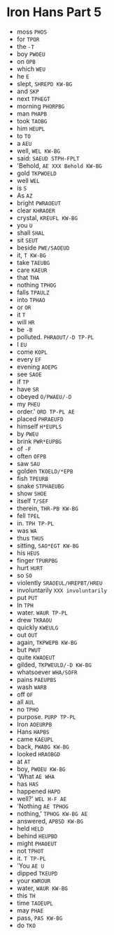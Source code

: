 # Iron Hans Part 5

* moss `PHOS`
* for `TPOR`
* the `-T`
* boy `PWOEU`
* on `OPB`
* which `WEU`
* he `E`
* slept, `SHREPD KW-BG`
* and `SKP`
* next `TPHEGT`
* morning `PHORPBG`
* man `PHAPB`
* took `TAOBG`
* him `HEUPL`
* to `TO`
* a `AEU`
* well, `WEL KW-BG`
* said: `SAEUD STPH-FPLT`
* 'Behold, `AE XXX Behold KW-BG`
* gold `TKPWOELD`
* well `WEL`
* is `S`
* As `AZ`
* bright `PWRAOEUT`
* clear `KHRAOER`
* crystal, `KREUFL KW-BG`
* you `U`
* shall `SHAL`
* sit `SEUT`
* beside `PWE/SAOEUD`
* it, `T KW-BG`
* take `TAEUBG`
* care `KAEUR`
* that `THA`
* nothing `TPHOG`
* falls `TPAULZ`
* into `TPHAO`
* or `OR`
* it `T`
* will `HR`
* be `-B`
* polluted. `PHRAOUT/-D TP-PL`
* I `EU`
* come `KOPL`
* every `EF`
* evening `AOEPG`
* see `SAOE`
* if `TP`
* have `SR`
* obeyed `O/PWAEU/-D`
* my `PHEU`
* order.' `ORD TP-PL AE`
* placed `PHRAEUFD`
* himself `H*EUPLS`
* by `PWEU`
* brink `PWR*EUPBG`
* of `-F`
* often `OFPB`
* saw `SAU`
* golden `TKOELD/*EPB`
* fish `TPEURB`
* snake `STPHAEUBG`
* show `SHOE`
* itself `T/SEF`
* therein, `THR-PB KW-BG`
* fell `TPEL`
* in. `TPH TP-PL`
* was `WA`
* thus `THUS`
* sitting, `SAO*EGT KW-BG`
* his `HEUS`
* finger `TPURPBG`
* hurt `HURT`
* so `SO`
* violently `SRAOEUL/HREPBT/HREU`
* involuntarily `XXX involuntarily`
* put `PUT`
* In `TPH`
* water. `WAUR TP-PL`
* drew `TKRAOU`
* quickly `KWEULG`
* out `OUT`
* again, `TKPWEPB KW-BG`
* but `PWUT`
* quite `KWAOEUT`
* gilded, `TKPWEULD/-D KW-BG`
* whatsoever `WHA/SOFR`
* pains `PAEUPBS`
* wash `WARB`
* off `OF`
* all `AUL`
* no `TPHO`
* purpose. `PURP TP-PL`
* Iron `AOEURPB`
* Hans `HAPBS`
* came `KAEUPL`
* back, `PWABG KW-BG`
* looked `HRAOBGD`
* at `AT`
* boy, `PWOEU KW-BG`
* 'What `AE WHA`
* has `HAS`
* happened `HAPD`
* well?' `WEL H-F AE`
* 'Nothing `AE TPHOG`
* nothing,' `TPHOG KW-BG AE`
* answered, `APBSD KW-BG`
* held `HELD`
* behind `HEUPBD`
* might `PHAOEUT`
* not `TPHOT`
* it. `T TP-PL`
* 'You `AE U`
* dipped `TKEUPD`
* your `KWROUR`
* water, `WAUR KW-BG`
* this `TH`
* time `TAOEUPL`
* may `PHAE`
* pass, `PAS KW-BG`
* do `TKO`
